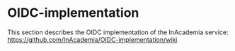 # OIDC-implementation
This section describes the OIDC implementation of the InAcademia service: https://github.com/InAcademia/OIDC-implementation/wiki
